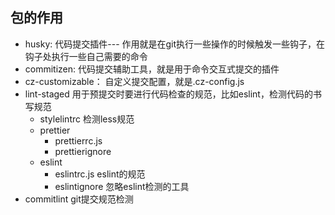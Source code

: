 ## 包的作用
- husky: 代码提交插件--- 作用就是在git执行一些操作的时候触发一些钩子，在钩子处执行一些自己需要的命令
- commitizen: 代码提交辅助工具，就是用于命令交互式提交的插件
- cz-customizable： 自定义提交配置，就是.cz-config.js
- lint-staged 用于预提交时要进行代码检查的规范，比如eslint，检测代码的书写规范
  - stylelintrc     检测less规范
  - prettier
    - prettierrc.js  
    - prettierignore  
  - eslint
    - eslintrc.js   eslint的规范
    - eslintignore  忽略eslint检测的工具
- commitlint git提交规范检测